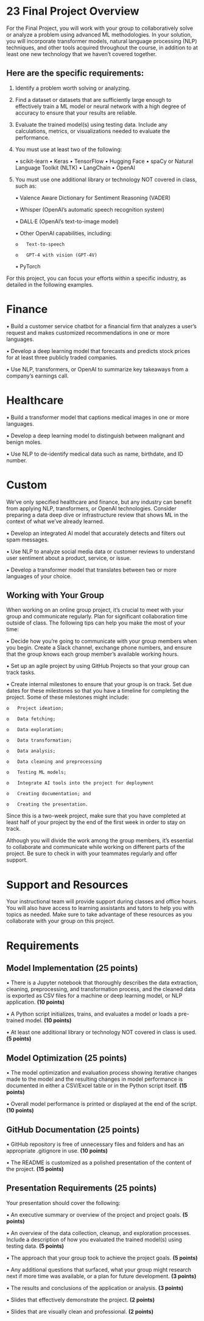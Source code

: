 # 23	Final Project Overview

For the Final Project, you will work with your group to collaboratively solve or analyze a problem using advanced ML methodologies. In your solution, you will incorporate transformer models, natural language processing (NLP) techniques, and other tools acquired throughout the course, in addition to at least one new technology that we haven’t covered together.

## Here are the specific requirements:

1.	Identify a problem worth solving or analyzing.
2.	Find a dataset or datasets that are sufficiently large enough to effectively train a ML model or neural network with a high degree of accuracy to ensure that your results are reliable.
3.	Evaluate the trained model(s) using testing data. Include any calculations, metrics, or visualizations needed to evaluate the performance.

4.	You must use at least two of the following:

    •	scikit-learn
    •	Keras
    •	TensorFlow
    •	Hugging Face
    •	spaCy or Natural Language Toolkit (NLTK)
    •	LangChain
    •	OpenAI

5.	You must use one additional library or technology NOT covered in class, such as:

    •	Valence Aware Dictionary for Sentiment Reasoning (VADER)

    •	Whisper (OpenAI’s automatic speech recognition system)
  	
    •	DALL·E (OpenAI’s text-to-image model)

    •	Other OpenAI capabilities, including:

        o	Text-to-speech
  	
        o	GPT-4 with vision (GPT-4V)

    •	PyTorch

For this project, you can focus your efforts within a specific industry, as detailed in the following examples.

# Finance
•	Build a customer service chatbot for a financial firm that analyzes a user’s request and makes customized recommendations in one or more languages.

•	Develop a deep learning model that forecasts and predicts stock prices for at least three publicly traded companies.

•	Use NLP, transformers, or OpenAI to summarize key takeaways from a company’s earnings call.

# Healthcare
•	Build a transformer model that captions medical images in one or more languages.

•	Develop a deep learning model to distinguish between malignant and benign moles.

•	Use NLP to de-identify medical data such as name, birthdate, and ID number.

# Custom
We’ve only specified healthcare and finance, but any industry can benefit from applying NLP, transformers, or OpenAI technologies. Consider preparing a data deep dive or infrastructure review that shows ML in the context of what we’ve already learned.

•	Develop an integrated AI model that accurately detects and filters out spam messages.

•	Use NLP to analyze social media data or customer reviews to understand user sentiment about a product, service, or issue.

•	Develop a transformer model that translates between two or more languages of your choice.

## Working with Your Group

When working on an online group project, it’s crucial to meet with your group and communicate regularly. Plan for significant collaboration time outside of class. The following tips can help you make the most of your time:

•	Decide how you’re going to communicate with your group members when you begin. Create a Slack channel, exchange phone numbers, and ensure that the group knows each group member’s available working hours.

•	Set up an agile project by using GitHub Projects so that your group can track tasks.

•	Create internal milestones to ensure that your group is on track. Set due dates for these milestones so that you have a timeline for completing the project. Some of these milestones might include:

    o	Project ideation;
    
    o	Data fetching;
    
    o	Data exploration;
    
    o	Data transformation;
    
    o	Data analysis;
    
    o	Data cleaning and preprocessing
    
    o	Testing ML models;
    
    o	Integrate AI tools into the project for deployment
    
    o	Creating documentation; and
    
    o	Creating the presentation.

Since this is a two-week project, make sure that you have completed at least half of your project by the end of the first week in order to stay on track.

Although you will divide the work among the group members, it’s essential to collaborate and communicate while working on different parts of the project. Be sure to check in with your teammates regularly and offer support.

# Support and Resources

Your instructional team will provide support during classes and office hours. You will also have access to learning assistants and tutors to help you with topics as needed. Make sure to take advantage of these resources as you collaborate with your group on this project.

# Requirements

## Model Implementation (25 points)
•	There is a Jupyter notebook that thoroughly describes the data extraction, cleaning, preprocessing, and transformation process, and the cleaned data is exported as CSV files for a machine or deep learning model, or NLP application. **(10 points)**

•	A Python script initializes, trains, and evaluates a model or loads a pre-trained model. **(10 points)**

•	At least one additional library or technology NOT covered in class is used. **(5 points)**

## Model Optimization (25 points)
•	The model optimization and evaluation process showing iterative changes made to the model and the resulting changes in model performance is documented in either a CSV/Excel table or in the Python script itself. **(15 points)**

•	Overall model performance is printed or displayed at the end of the script. **(10 points)**

## GitHub Documentation (25 points)
•	GitHub repository is free of unnecessary files and folders and has an appropriate .gitignore in use. **(10 points)**

•	The README is customized as a polished presentation of the content of the project. **(15 points)**

## Presentation Requirements (25 points)

Your presentation should cover the following:

•	An executive summary or overview of the project and project goals. **(5 points)**

•	An overview of the data collection, cleanup, and exploration processes. Include a description of how you evaluated the trained model(s) using testing data. **(5 points)**

•	The approach that your group took to achieve the project goals. **(5 points)**

•	Any additional questions that surfaced, what your group might research next if more time was available, or a plan for future development. **(3 points)**

•	The results and conclusions of the application or analysis. **(3 points)**

•	Slides that effectively demonstrate the project. **(2 points)**

•	Slides that are visually clean and professional. **(2 points)**
